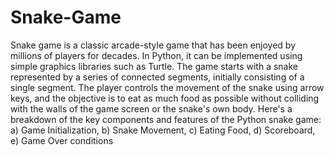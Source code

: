 # Snake-Game
Snake game is a classic arcade-style game that has been enjoyed by millions of players for decades. In Python, it can be implemented using simple graphics libraries such as Turtle.
The game starts with a snake represented by a series of connected segments, initially consisting of a single segment. The player controls the movement of the snake using arrow keys, and the objective is to eat as much food as possible without colliding with the walls of the game screen or the snake's own body.
Here's a breakdown of the key components and features of the Python snake game: a) Game Initialization, b) Snake Movement, c) Eating Food, d) Scoreboard, e) Game Over conditions
